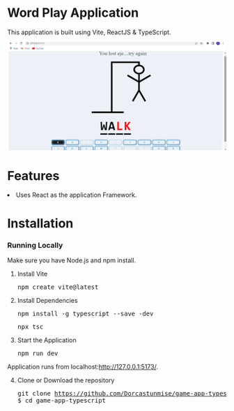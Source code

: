 
# Word Play Application
  This application is built using Vite, ReactJS & TypeScript.
  
  ![s2](./src/assets/Screenshot%20(200).png)

# Features
  <li>Uses React as the application Framework.</li>  
   
# Installation

### Running Locally

Make sure you have Node.js and npm install.

  1.  Install Vite
      <pre>npm create vite@latest</pre>

  2. Install Dependencies
      <pre>npm install -g typescript --save -dev </pre>
      <pre>npx tsc </pre>
  3. Start the Application
     <pre>npm run dev</pre>
  Application runs from localhost:http://127.0.0.1:5173/.
      
  4. Clone or Download the repository 
    <pre>git clone https://github.com/Dorcastunmise/game-app-typescript.git
    $ cd game-app-typescript </pre>
  

  
  
